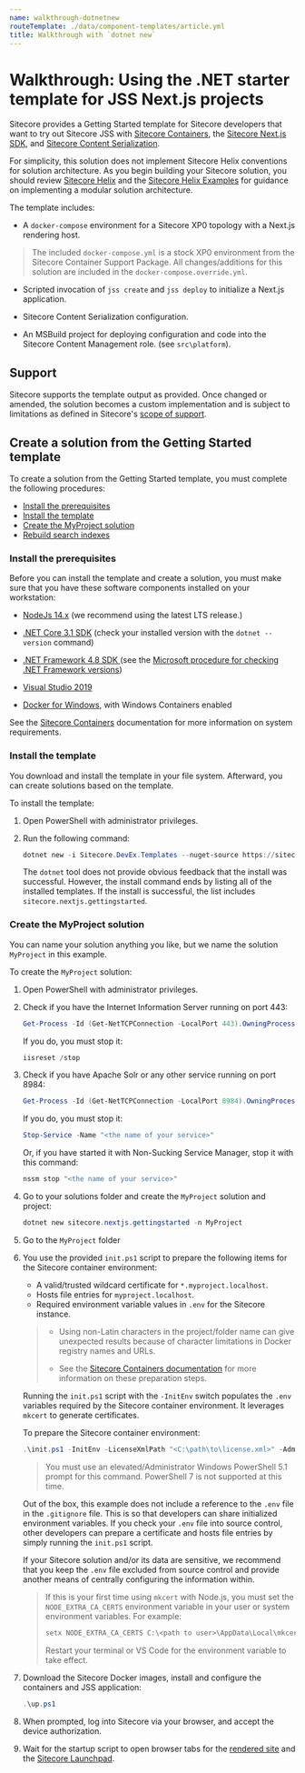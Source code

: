 ```yaml
---
name: walkthrough-dotnetnew
routeTemplate: ./data/component-templates/article.yml
title: Walkthrough with `dotnet new`
---
```

# Walkthrough: Using the .NET starter template for JSS Next.js projects

Sitecore provides a Getting Started template for Sitecore developers that want to try out  Sitecore JSS with [Sitecore Containers](https://containers.doc.sitecore.com/), the [Sitecore Next.js SDK](https://jss.sitecore.com/), and [Sitecore Content Serialization](https://doc.sitecore.com/developers/101/developer-tools/en/sitecore-content-serialization.html). 

For simplicity, this solution does not implement Sitecore Helix conventions for solution architecture. As you begin building your Sitecore solution, you should review [Sitecore Helix](https://helix.sitecore.net/) and the [Sitecore Helix Examples](https://sitecore.github.io/Helix.Examples/) for guidance on implementing a modular solution architecture.

The template includes: 

* A `docker-compose` environment for a Sitecore XP0 topology with a Next.js rendering host.

 > The included `docker-compose.yml` is a stock XP0 environment from the Sitecore Container Support Package. All changes/additions for this solution are included in the `docker-compose.override.yml`.

* Scripted invocation of `jss create` and `jss deploy` to initialize a Next.js application.

* Sitecore Content Serialization configuration.

* An MSBuild project for deploying configuration and code into the Sitecore Content Management role. (see `src\platform`).

## Support

Sitecore supports the template output as provided. Once changed or amended, the solution becomes a custom implementation and is subject to limitations as defined in Sitecore's [scope of support](https://kb.sitecore.net/articles/463549#ScopeOfSupport).

## Create a solution from the Getting Started template

To create a solution from the Getting Started template, you must complete the following procedures:

- [Install the prerequisites](#install-the-prerequisites)
- [Install the template](#install-the-template)
- [Create the MyProject solution](#create-the-myproject-solution)
- [Rebuild search indexes](#rebuild-search-indexes)

### Install the prerequisites

Before you can install the template and create a solution, you must make sure that you have these software components installed on your workstation:

* [NodeJs 14.x](https://nodejs.org/) (we recommend using the latest LTS release.)

* [.NET Core 3.1 SDK](https://dotnet.microsoft.com/download/dotnet-core/3.1) (check your installed version with the `dotnet --version` command)

* [.NET Framework 4.8 SDK ](https://dotnet.microsoft.com/download/dotnet-framework/net48) (see the [Microsoft procedure for checking .NET Framework versions](https://docs.microsoft.com/en-us/dotnet/framework/migration-guide/how-to-determine-which-versions-are-installed))

* [Visual Studio 2019](https://visualstudio.microsoft.com/downloads/)

* [Docker for Windows](https://docs.docker.com/docker-for-windows/install/), with Windows Containers enabled

See the [Sitecore Containers](https://doc.sitecore.com/developers/101/developer-tools/en/containers-in-sitecore-development.html) documentation for more information on system requirements.

### Install the template

You download and install the template in your file system. Afterward, you can create solutions based on the template.

To install the template:

1. Open PowerShell with administrator privileges.

2. Run the following command:

   ```powershell
   dotnet new -i Sitecore.DevEx.Templates --nuget-source https://sitecore.myget.org/F/sc-packages/api/v3/index.json
   ```

   The `dotnet` tool does not provide obvious feedback that the install was successful. However, the install command ends by listing all of the installed templates. If the install is successful, the list includes `sitecore.nextjs.gettingstarted`.

### Create the MyProject solution

You can name your solution anything you like, but we name the solution `MyProject` in this example.

To create the `MyProject` solution:

1. Open PowerShell with administrator privileges.

2. Check if you have the Internet Information Server running on port 443:

   ```powershell
   Get-Process -Id (Get-NetTCPConnection -LocalPort 443).OwningProcess
   ```

   If you do, you must stop it:

   ```powershell
   iisreset /stop
   ```

3. Check if you have Apache Solr or any other service running on port 8984:

   ```powershell
   Get-Process -Id (Get-NetTCPConnection -LocalPort 8984).OwningProcess
   ```

   If you do, you must stop it:

   ```powershell
   Stop-Service -Name "<the name of your service>"
   ```

   Or, if you have started it with Non-Sucking Service Manager, stop it with this command:

   ```powershell
   nssm stop "<the name of your service>"
   ```

4. Go to your solutions folder and create the `MyProject` solution and project:

   ```powershell
   dotnet new sitecore.nextjs.gettingstarted -n MyProject 
   ```

5. Go to the `MyProject` folder

6. You use the provided `init.ps1` script to prepare the following items for the Sitecore container environment:

   * A valid/trusted wildcard certificate for `*.myproject.localhost`.
   * Hosts file entries for `myproject.localhost`.
   * Required environment variable values in `.env` for the Sitecore instance.

   > * Using non-Latin characters in the project/folder name can give unexpected results because of character limitations in Docker registry names and URLs.
   >
   > * See the [Sitecore Containers documentation](https://doc.sitecore.com/developers/101/developer-tools/en/containers-in-sitecore-development.html) for more information on these preparation steps.

   Running the `init.ps1` script with the `-InitEnv` switch populates the `.env` variables required by the Sitecore container environment. It leverages `mkcert` to generate certificates.

   To prepare the Sitecore container environment:

   ```powershell
   .\init.ps1 -InitEnv -LicenseXmlPath "<C:\path\to\license.xml>" -AdminPassword "<desired password>"
   ```

   > You must use an elevated/Administrator Windows PowerShell 5.1 prompt for this command. PowerShell 7 is not supported at this time.

   Out of the box, this example does not include a reference to the `.env` file in the `.gitignore` file. This is so that developers can share initialized environment variables. If you check your `.env` file into source control, other developers can prepare a certificate and hosts file entries by simply running the `init.ps1` script.

   If your Sitecore solution and/or its data are sensitive, we recommend that you keep the `.env` file excluded from source control and provide another means of centrally configuring the information within.

   > If this is your first time using `mkcert` with Node.js, you must set the `NODE_EXTRA_CA_CERTS` environment variable in your user or system environment variables. For example: 
   >
   > ```powershell
   > setx NODE_EXTRA_CA_CERTS C:\<path to user>\AppData\Local\mkcert\rootCA.pem
   > ```
   >
   > Restart your terminal or VS Code for the environment variable to take effect.

7. Download the Sitecore Docker images, install and configure the containers and JSS application:

   ```powershell
   .\up.ps1
   ```

8. When prompted, log into Sitecore via your browser, and accept the device authorization.
9. Wait for the startup script to open browser tabs for the [rendered site](https://www.myproject.localhost/) and the [Sitecore Launchpad](https://cm.myproject.localhost/sitecore/).